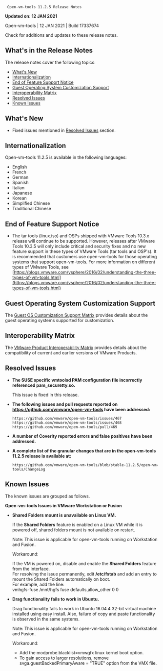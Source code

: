      Open-vm-tools 11.2.5 Release Notes

**Updated on: 12 JAN 2021**

Open-vm-tools | 12 JAN 2021 | Build 17337674

Check for additions and updates to these release notes.

What's in the Release Notes
---------------------------

The release notes cover the following topics:

*   [What's New](#whatsnew)
*   [Internationalization](#i18n)
*   [End of Feature Support Notice](#endoffeaturesupport)
*   [Guest Operating System Customization Support](#guestop)
*   [Interoperability Matrix](#interop)
*   [Resolved Issues](#resolvedissues)
*   [Known Issues](#knownissues)

What's New
----------

*   Fixed issues mentioned in [Resolved Issues](#resolvedissues) section.

Internationalization
--------------------

Open-vm-tools 11.2.5 is available in the following languages:

*   English
*   French
*   German
*   Spanish
*   Italian
*   Japanese
*   Korean
*   Simplified Chinese
*   Traditional Chinese

End of Feature Support Notice
-----------------------------

*   The tar tools (linux.iso) and OSPs shipped with VMware Tools 10.3.x release will continue to be supported. However, releases after VMware Tools 10.3.5 will only include critical and security fixes and no new feature support in these types of VMware Tools (tar tools and OSP's). It is recommended that customers use open-vm-tools for those operating systems that support open-vm-tools. For more information on different types of VMware Tools, see [https://blogs.vmware.com/vsphere/2016/02/understanding-the-three-types-of-vm-tools.html](https://blogs.vmware.com/vsphere/2016/02/understanding-the-three-types-of-vm-tools.html)

Guest Operating System Customization Support
--------------------------------------------

The [Guest OS Customization Support Matrix](http://partnerweb.vmware.com/programs/guestOS/guest-os-customization-matrix.pdf) provides details about the guest operating systems supported for customization.

Interoperability Matrix
-----------------------

The [VMware Product Interoperability Matrix](http://partnerweb.vmware.com/comp_guide2/sim/interop_matrix.php) provides details about the compatibility of current and earlier versions of VMware Products.

Resolved Issues
---------------

*   **The SUSE specific vmtoolsd PAM configuration file incorrectly referenced pam_securetty.so.**

    This issue is fixed in this release.

*   **The following issues and pull requests reported on https://github.com/vmware/open-vm-tools have been addressed:**

        https://github.com/vmware/open-vm-tools/issues/467
        https://github.com/vmware/open-vm-tools/issues/468
        https://github.com/vmware/open-vm-tools/pull/469

*   **A number of Coverity reported errors and false positives have been addressed.**

*   **A complete list of the granular changes that are in the open-vm-tools 11.2.5 release is available at:**

        https://github.com/vmware/open-vm-tools/blob/stable-11.2.5/open-vm-tools/ChangeLog


Known Issues
------------

The known issues are grouped as follows.


**Open-vm-tools Issues in VMware Workstation or Fusion**

*   **Shared Folders mount is unavailable on Linux VM.**
    
    If the **Shared Folders** feature is enabled on a Linux VM while it is powered off, shared folders mount is not available on restart.
    
    Note: This issue is applicable for open-vm-tools running on Workstation and Fusion.
    
    Workaround:
    
    If the VM is powered on, disable and enable the **Shared Folders** feature from the interface.  
    For resolving the issue permanently, edit **/etc/fstab** and add an entry to mount the Shared Folders automatically on boot.  
    For example, add the line:  
    vmhgfs-fuse   /mnt/hgfs    fuse    defaults,allow\_other    0    0
    
*   **Drag functionality fails to work in Ubuntu.**
    
    Drag functionality fails to work in Ubuntu 16.04.4 32-bit virtual machine installed using easy install. Also, failure of copy and paste functionality is observed in the same systems.
    
    Note: This issue is applicable for open-vm-tools running on Workstation and Fusion.
    
    Workaround:
    
    *   Add the modprobe.blacklist=vmwgfx linux kernel boot option.
    *   To gain access to larger resolutions, remove svga.guestBackedPrimaryAware = "TRUE" option from the VMX file.

